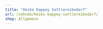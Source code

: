 ```yaml
---
title: "Heiko Kappey Sattlereibedarf"
url: /sehnde/heiko-kappey-sattlereibedarf/
shop: Allgemein
---
```

